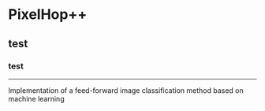 # PixelHop++
## test
### test
--------
Implementation of a feed-forward image classification method based on machine learning
